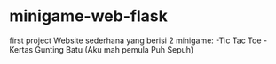 # minigame-web-flask
first project
  Website sederhana yang berisi 2 minigame:
  -Tic Tac Toe
  -Kertas Gunting Batu
(Aku mah pemula Puh Sepuh)
